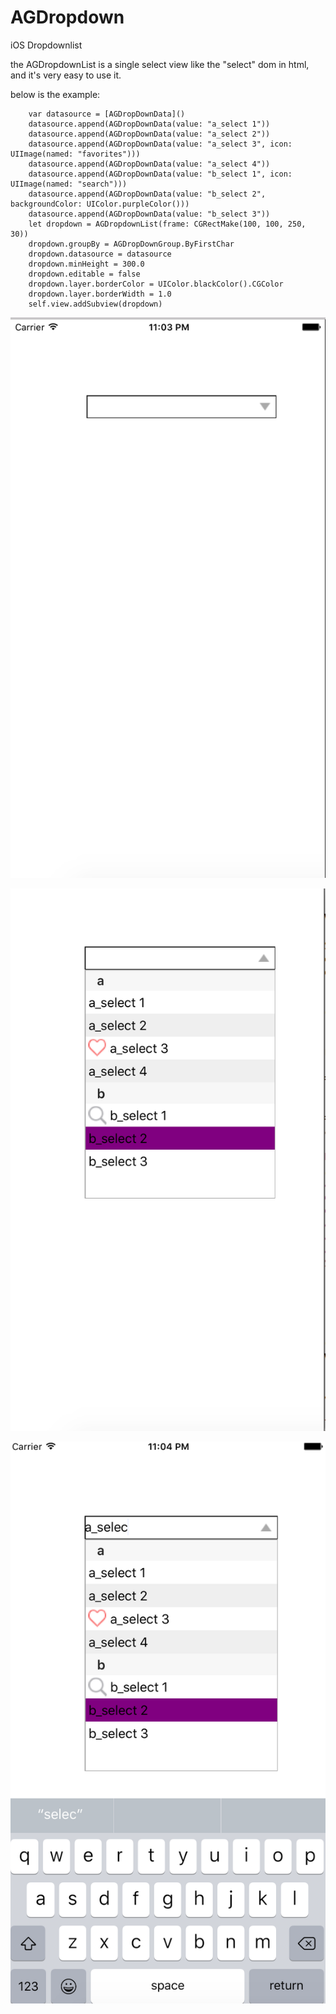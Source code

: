# AGDropdown
iOS Dropdownlist

the AGDropdownList is a single select view like the "select" dom in html, and it's very easy to use it.

below is the example:

		var datasource = [AGDropDownData]()
        datasource.append(AGDropDownData(value: "a_select 1"))
        datasource.append(AGDropDownData(value: "a_select 2"))
        datasource.append(AGDropDownData(value: "a_select 3", icon: UIImage(named: "favorites")))
        datasource.append(AGDropDownData(value: "a_select 4"))
        datasource.append(AGDropDownData(value: "b_select 1", icon: UIImage(named: "search")))
        datasource.append(AGDropDownData(value: "b_select 2", backgroundColor: UIColor.purpleColor()))
        datasource.append(AGDropDownData(value: "b_select 3"))
        let dropdown = AGDropdownList(frame: CGRectMake(100, 100, 250, 30))
        dropdown.groupBy = AGDropDownGroup.ByFirstChar
        dropdown.datasource = datasource
        dropdown.minHeight = 300.0
        dropdown.editable = false
        dropdown.layer.borderColor = UIColor.blackColor().CGColor
        dropdown.layer.borderWidth = 1.0
        self.view.addSubview(dropdown)


![image](https://github.com/xjmeplws/AGDropdown/blob/master/ScreenShots/1.png)

![image](https://github.com/xjmeplws/AGDropdown/blob/master/ScreenShots/2.png)

![image](https://github.com/xjmeplws/AGDropdown/blob/master/ScreenShots/3.png)
